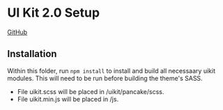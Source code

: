 # UI Kit 2.0 Setup

[GitHub](https://github.com/govau/uikit)

## Installation

Within this folder, run `npm install` to install and build all necessaary uikit modules. This will need to be run before building the theme's SASS.

* File uikit.scss will be placed in /uikit/pancake/scss.
* File uikit.min.js will be placed in /js.
